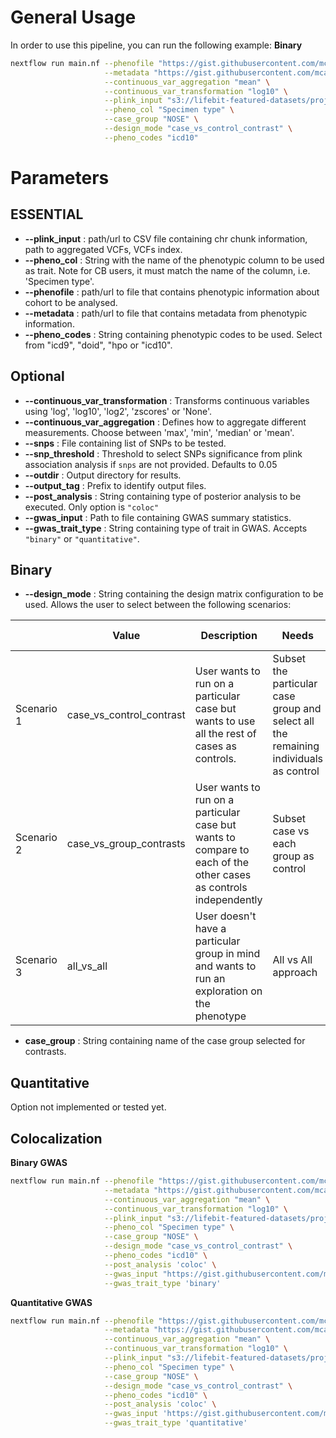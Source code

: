 # General Usage

In order to use this pipeline, you can run the following example:
**Binary**
```bash
nextflow run main.nf --phenofile "https://gist.githubusercontent.com/mcamarad/e98cdd5e69413fb6189ed70405c43ef4/raw/76420a552c7f3bae7619fc2d56605ad06165ea84/cohort_data_phenos_phewas.csv" \
                     --metadata "https://gist.githubusercontent.com/mcamarad/e98cdd5e69413fb6189ed70405c43ef4/raw/d602bec4b31d5d75f74f1dbb408bd392db57bdb6/metadata.csv" \
                     --continuous_var_aggregation "mean" \
                     --continuous_var_transformation "log10" \
                     --plink_input "s3://lifebit-featured-datasets/projects/gel/gel-gwas/testdata/sampleA.{bed,bim,fam}" \
                     --pheno_col "Specimen type" \
                     --case_group "NOSE" \
                     --design_mode "case_vs_control_contrast" \
                     --pheno_codes "icd10"

```

# Parameters

## **ESSENTIAL**

- **--plink_input** : path/url to CSV file containing chr chunk information, path to aggregated VCFs, VCFs index.
- **--pheno_col** : String with the name of the phenotypic column to be used as trait. Note for CB users, it must match the name of the column, i.e. 'Specimen type'.
- **--phenofile** : path/url to file that contains phenotypic information about cohort to be analysed.
- **--metadata** : path/url to file that contains metadata from phenotypic information.
- **--pheno_codes** : String containing phenotypic codes to be used. Select from "icd9", "doid", "hpo or "icd10".

## **Optional**

- **--continuous_var_transformation** : Transforms continuous variables using 'log', 'log10', 'log2', 'zscores' or 'None'.
- **--continuous_var_aggregation** : Defines how to aggregate different measurements. Choose between 'max', 'min', 'median' or 'mean'.
- **--snps** : File containing list of SNPs to be tested.
- **--snp_threshold** : Threshold to select SNPs significance from plink association analysis if `snps` are not provided. Defaults to 0.05
- **--outdir** : Output directory for results.
- **--output_tag** : Prefix to identify output files.
- **--post_analysis** : String containing type of posterior analysis to be executed. Only option is `"coloc"`
- **--gwas_input** : Path to file containing GWAS summary statistics.
- **--gwas_trait_type** : String containing type of trait in GWAS. Accepts `"binary"` or `"quantitative"`.

## **Binary**
- **--design_mode** : String containing the design matrix configuration to be used. Allows the user to select between the following scenarios:

|| Value | Description | Needs | Added value |
|--|--|--|--|--|
| Scenario 1 | case_vs_control_contrast | User wants to run on a particular case but wants to use all the rest of cases as controls. | Subset the particular case group and select all the remaining individuals as control | Find significant associations exclusive to the case group you are interested |
| Scenario 2 | case_vs_group_contrasts | User wants to run on a particular case but wants to compare to each of the other cases as controls independently | Subset case vs each group as control | Find associations that are different to an specific group |
| Scenario 3 | all_vs_all | User doesn't have a particular group in mind and wants to run an exploration on the phenotype | All vs All approach | Allows for exploration or assumptions free analysis |

- **case_group** : String containing name of the case group selected for contrasts.

## **Quantitative**

Option not implemented or tested yet.

## **Colocalization**

**Binary GWAS**
```bash
nextflow run main.nf --phenofile "https://gist.githubusercontent.com/mcamarad/e98cdd5e69413fb6189ed70405c43ef4/raw/76420a552c7f3bae7619fc2d56605ad06165ea84/cohort_data_phenos_phewas.csv" \
                     --metadata "https://gist.githubusercontent.com/mcamarad/e98cdd5e69413fb6189ed70405c43ef4/raw/d602bec4b31d5d75f74f1dbb408bd392db57bdb6/metadata.csv" \
                     --continuous_var_aggregation "mean" \
                     --continuous_var_transformation "log10" \
                     --plink_input "s3://lifebit-featured-datasets/projects/gel/gel-gwas/testdata/sampleA.{bed,bim,fam}" \
                     --pheno_col "Specimen type" \
                     --case_group "NOSE" \
                     --design_mode "case_vs_control_contrast" \
                     --pheno_codes "icd10" \
                     --post_analysis 'coloc' \
                     --gwas_input "https://gist.githubusercontent.com/mcamarad/e98cdd5e69413fb6189ed70405c43ef4/raw/74e0e3b0f1a9c5f95804053b375258da3bfe64cc/gwas_summary_bin.csv" \
                     --gwas_trait_type 'binary'

```
**Quantitative GWAS**
```bash
nextflow run main.nf --phenofile "https://gist.githubusercontent.com/mcamarad/e98cdd5e69413fb6189ed70405c43ef4/raw/76420a552c7f3bae7619fc2d56605ad06165ea84/cohort_data_phenos_phewas.csv" \
                     --metadata "https://gist.githubusercontent.com/mcamarad/e98cdd5e69413fb6189ed70405c43ef4/raw/d602bec4b31d5d75f74f1dbb408bd392db57bdb6/metadata.csv" \
                     --continuous_var_aggregation "mean" \
                     --continuous_var_transformation "log10" \
                     --plink_input "s3://lifebit-featured-datasets/projects/gel/gel-gwas/testdata/sampleA.{bed,bim,fam}" \
                     --pheno_col "Specimen type" \
                     --case_group "NOSE" \
                     --design_mode "case_vs_control_contrast" \
                     --pheno_codes "icd10" \
                     --post_analysis 'coloc' \
                     --gwas_input 'https://gist.githubusercontent.com/mcamarad/e98cdd5e69413fb6189ed70405c43ef4/raw/74e0e3b0f1a9c5f95804053b375258da3bfe64cc/gwas_summary_qt.csv' \
                     --gwas_trait_type 'quantitative'

```
